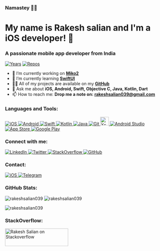 ### Namastey 🙏👋


# My name is Rakesh salian and I'm a iOS developer! 👋
### A passionate mobile app developer from India</h3>
[![Years](https://badges.pufler.dev/years/rakeshsalian039)](https://github.com/rakeshsalian039) [![Repos](https://badges.pufler.dev/repos/rakeshsalian039)](https://github.com/rakeshsalian039?tab=repositories) 

<!--![Contact Card](./contact-card.png)

<!--<p align="left"> <a href="https://github.com/ryo-ma/github-profile-trophy"><img src="https://github-profile-trophy.vercel.app/?username=kalpeshtalkar" alt="kalpeshtalkar" /></a> </p>-->

- 🔭 I’m currently working on <a href="https://apps.apple.com/us/app/miko2/id1446571216" target="_blank"><b>Miko2</b></a>
- 🌱 I’m currently learning <a href="https://developer.apple.com/tutorials/swiftui" target="_blank"><b>SwiftUI</b></a>
- 👨‍💻 All of my projects are available on my <a href="https://github.com/rakeshsalian039" target="_blank"><b>GitHub</b></a>
- 💬 Ask me about **iOS, Android, Swift, Objective C, Java, Kotlin, Dart**
- 📫 How to reach me: **Drop me a note on: rakeshsalian039@gmail.com**

<!--### My Open Source Projects:
<a href="https://github.com/kalpeshtalkar/kuikit" target="_blank"> <img src="https://github-readme-stats.vercel.app/api/pin/?username=kalpeshtalkar&repo=kuikit&theme=dracula"></a>
<br>
<a href="https://github.com/kalpeshtalkar/krecyclerviewadapter" target="_blank"> <img src="https://github-readme-stats.vercel.app/api/pin/?username=kalpeshtalkar&repo=krecyclerviewadapter&theme=dracula"></a>
<br>
<a href="https://github.com/kalpeshtalkar/kpageindicator" target="_blank"> <img src="https://github-readme-stats.vercel.app/api/pin/?username=kalpeshtalkar&repo=kpageindicator&theme=dracula"></a>

### Other Open Source Contributions:
<a href="https://github.com/savana10/pixelclear" target="_blank"> <img src="https://github-readme-stats.vercel.app/api/pin/?username=savana10&repo=pixelclear&theme=dracula"></a>
<br>
<a href="https://github.com/Pakhee/Cross-platform-AES-encryption" target="_blank"> <img src="https://github-readme-stats.vercel.app/api/pin/?username=pakhee&repo=Cross-platform-AES-encryption&theme=dracula"></a>
-->
### Languages and Tools:
<!-- iOS --><a href="https://developer.apple.com" target="_blank"> <img src="https://img.shields.io/badge/iOS-000000?style=for-the-badge&logo=ios&logoColor=white" alt="iOS"/></a><!-- Android --><a href="https://developer.android.com" target="_blank"> <img src="https://img.shields.io/badge/Android-3DDC84?style=for-the-badge&logo=android&logoColor=white" alt="Android"/></a><!-- Swift --><a href="https://swift.org" target="_blank"> <img src="https://img.shields.io/badge/Swift-FA7343?style=for-the-badge&logo=swift&logoColor=white" alt="Swift"/></a><!-- Kotlin --><a href="https://https://kotlinlang.org" target="_blank"> <img src="https://img.shields.io/badge/Kotlin-0095D5?&style=for-the-badge&logo=kotlin&logoColor=white" alt="Kotlin"/></a><!-- Java --><a href="https://java.com" target="_blank"> <img src="https://img.shields.io/badge/Java-ED8B00?style=for-the-badge&logo=java&logoColor=white" alt="Java"/></a><!-- Git --><a href="https://git-scm.com" target="_blank"> <img src="https://img.shields.io/badge/Git-F05032?style=for-the-badge&logo=git&logoColor=white" alt="Git"/></a><!-- Xcode --><a href="https://developer.apple.com/xcode" target="_blank"> <img src="https://img.shields.io/badge/Xcode-gray.svg?colorA=007ACC&colorB=007ACC&style=for-the-badge" alt="Xcode" style="height:28px;"/></a><!-- Android Studio --><a href="https://developer.android.com/studio" target="_blank"> <img src="https://img.shields.io/badge/Android%20Studio-gray.svg?colorA=3DDC84&colorB=3DDC84&style=for-the-badge" alt="Android Studio"/></a><!-- App Store --><a href="https://www.apple.com/app-store" target="_blank"> <img src="https://img.shields.io/badge/App_Store-0D96F6?style=for-the-badge&logo=app-store&logoColor=white" alt="App Store"/></a><!-- Google Play --><a href="https://play.google.com" target="_blank"> <img src="https://img.shields.io/badge/Google_Play-414141?style=for-the-badge&logo=google-play&logoColor=white" alt="Google Play"/></a>

### Connect with me:
<!-- LinkedIn --><a href="https://linkedin.com/in/rakeshsalian039" target="_blank"> <img src="https://img.shields.io/badge/LinkedIn-0077B5?style=for-the-badge&logo=linkedin&logoColor=white" alt="LinkedIn"/></a><!-- Twitter --><a href="https://twitter.com/rakeshsalian039" target="_blank"> <img src="https://img.shields.io/badge/Twitter-1DA1F2?style=for-the-badge&logo=twitter&logoColor=white" alt="Twitter"/></a><!-- StackOverflow --><a href="https://stackoverflow.com/users/8147878/rakesh-salian" target="_blank"> <img src="https://img.shields.io/badge/Stack_Overflow-FE7A16?style=for-the-badge&logo=stack-overflow&logoColor=white" alt="StackOverflow"/></a><!-- GitHub --><a href="https://github.com/rakeshsalian039" target="_blank"> <img src="https://img.shields.io/badge/GitHub-100000?style=for-the-badge&logo=github&logoColor=white" alt="GitHub"/></a>

### Contact:
<!-- Mail --><a href="mailto://kalpeshtalkar@gmail.com" target="_blank"> <img src="https://img.shields.io/badge/Gmail-D14836?style=for-the-badge&logo=gmail&logoColor=white" alt="iOS"/></a><!-- Telegram --><a href="https://t.me/kalpeshtalkar" target="_blank"> <img src="https://img.shields.io/badge/Telegram-2CA5E0?style=for-the-badge&logo=telegram&logoColor=white" alt="Telegram"/></a>


### GitHub Stats:
<img src="https://github-readme-stats.vercel.app/api/top-langs?username=rakeshsalian039&show_icons=true&locale=en&layout=compact&theme=dracula" alt="rakeshsalian039"/>
<img src="https://github-readme-stats.vercel.app/api?username=rakeshsalian039&show_icons=true&locale=en&theme=dracula" alt="rakeshsalian039"/>
<p><img src="https://github-readme-streak-stats.herokuapp.com/?user=rakeshsalian039&theme=dracula" alt="rakeshsalian039"/></p>


### StackOverflow:
<p>
<a href="https://stackoverflow.com/users/8147878/rakesh-salian"><img src="https://stackoverflow.com/users/flair/8147878.png?&theme=dark" width="208" height="58" alt="Rakesh Salian on Stackoverflow"></a>
</p>

